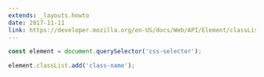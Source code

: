 ```yaml
---
extends: _layouts.howto
date: 2017-11-11
link: https://developer.mozilla.org/en-US/docs/Web/API/Element/classList
---
```



```javascript
const element = document.querySelector('css-selector');

element.classList.add('class-name');
```
